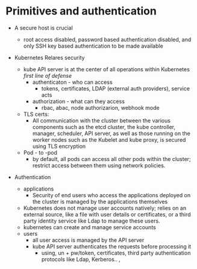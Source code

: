 # Primitives and authentication

* A secure host is crucial
    * root access disabled, password based authentication disabled, and only SSH key based authentication to be made available

* Kubernetes Relares security
    * kube API server is at the center of all operations within Kubernetes _first line of defense_
        * authenticaton - who can access
            * tokens, certificates, LDAP (external auth providers), service acts
        * authorization - what can they access
            * rbac, abac, node authorizarion, webhook mode
    * TLS certs:
        * All communication with the cluster between the various components such as the etcd cluster, the kube controller, manager, scheduler, API server, as well as those running on the worker nodes such as the Kubelet and kube proxy, is secured using TLS encryption
    * Pod - to -pod
        * by default, all pods can access all other pods within the cluster; restrict access between them using network policies.

* Authentication
    * applications
        * Security of end users who access the applications deployed on the cluster is managed by the applications themselves
    * Kubernetes does not manage user accounts natively; relies on an external source, like a file with user details or certificates, or a third party identity service like Ldap to manage these users.
    * kubernetes can create and manage service accounts
    * users
        * all user access is managed by the API server
        * kube API server authenticates the requests before processing it
            * using, un + pw/token,  certificates, third party authentication protocols like Ldap, Kerberos.. , 